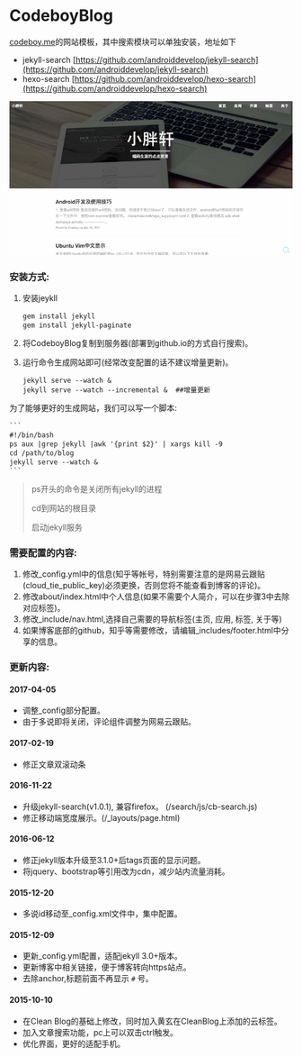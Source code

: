 # CodeboyBlog

[codeboy.me](http://codeboy.me)的网站模板，其中搜索模块可以单独安装，地址如下

- jekyll-search [https://github.com/androiddevelop/jekyll-search](https://github.com/androiddevelop/jekyll-search)
- hexo-search [https://github.com/androiddevelop/hexo-search](https://github.com/androiddevelop/hexo-search)

![网站截图](codeboy.me.png)

### 安装方式:

1. 安装jeykll
	
	```
	gem install jekyll
	gem install jekyll-paginate
	```
2. 将CodeboyBlog复制到服务器(部署到github.io的方式自行搜索)。
3. 运行命令生成网站即可(经常改变配置的话不建议增量更新)。
    
    ```
    jekyll serve --watch &
    jekyll serve --watch --incremental &  ##增量更新
	```
为了能够更好的生成网站，我们可以写一个脚本:

	```
    #!/bin/bash
    ps aux |grep jekyll |awk '{print $2}' | xargs kill -9
    cd /path/to/blog
    jekyll serve --watch &
    ```
    
> ps开头的命令是关闭所有jekyll的进程
>
> cd到网站的根目录
>
> 启动jekyll服务

### 需要配置的内容:

1. 修改_config.yml中的信息(知乎等帐号，特别需要注意的是网易云跟贴(cloud_tie_public_key)必须更换，否则您将不能查看到博客的评论)。
2. 修改about/index.html中个人信息(如果不需要个人简介，可以在步骤3中去除对应标签)。
3. 修改_include/nav.html,选择自己需要的导航标签(主页, 应用, 标签, 关于等)
4. 如果博客底部的github，知乎等需要修改，请编辑_includes/footer.html中分享的信息。

### 更新内容:

#### 2017-04-05

- 调整_config部分配置。
- 由于多说即将关闭，评论组件调整为网易云跟贴。

#### 2017-02-19

- 修正文章双滚动条

#### 2016-11-22

- 升级jekyll-search(v1.0.1), 兼容firefox。 (/search/js/cb-search.js)
- 修正移动端宽度展示。(/_layouts/page.html)

#### 2016-06-12

- 修正jekyll版本升级至3.1.0+后tags页面的显示问题。
- 将jquery、bootstrap等引用改为cdn，减少站内流量消耗。

#### 2015-12-20

- 多说id移动至_config.xml文件中，集中配置。

#### 2015-12-09

- 更新_config.yml配置，适配jekyll 3.0+版本。
- 更新博客中相关链接，便于博客转向https站点。
- 去除anchor,标题前面不再显示 `#` 号。

#### 2015-10-10

- 在Clean Blog的基础上修改，同时加入黄玄在CleanBlog上添加的云标签。
- 加入文章搜索功能，pc上可以双击ctrl触发。
- 优化界面，更好的适配手机。

